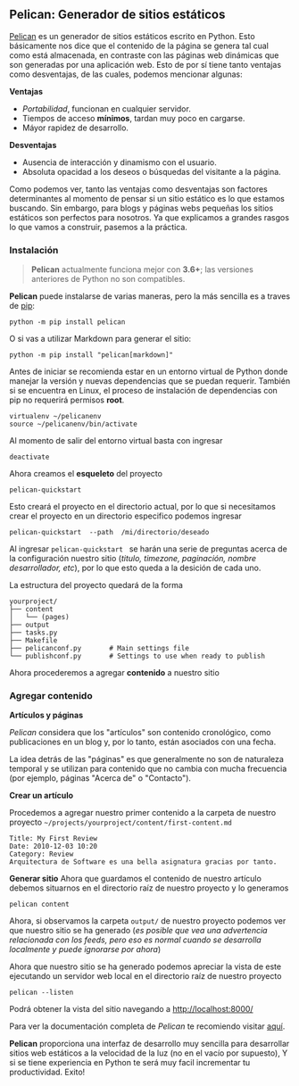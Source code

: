 ﻿## Pelican: Generador de sitios estáticos

[Pelican](https://blog.getpelican.com/) es un generador de sitios estáticos escrito en Python. Esto básicamente nos dice que el contenido de la página se genera tal cual como está almacenada, en contraste con las páginas web dinámicas que son generadas por una aplicación web. Esto de por sí tiene tanto ventajas como desventajas, de las cuales, podemos mencionar algunas:

**Ventajas**
-  *Portabilidad*, funcionan en cualquier servidor.
-  Tiempos de acceso **mínimos**, tardan muy poco en cargarse.
- Máyor rapidez de desarrollo.

**Desventajas**
- Ausencia de interacción y dinamismo con el usuario. 
- Absoluta opacidad a los deseos o búsquedas del visitante a la página.

Como podemos ver, tanto las ventajas como desventajas son factores determinantes al momento de pensar si un sitio estático es lo que estamos buscando. Sin embargo, para blogs y páginas webs pequeñas los sitios estáticos son perfectos para nosotros. 
Ya que explicamos a grandes rasgos lo que vamos a construir, pasemos a la práctica. 

### Instalación 
>**Pelican** actualmente funciona mejor con	**3.6+**; las versiones anteriores de Python no son compatibles.


**Pelican** puede instalarse de varias maneras, pero la más sencilla es a traves de [pip](https://pip.pypa.io/en/stable/):

    python -m pip install pelican
O si vas a utilizar Markdown para generar el sitio:

    python -m pip install "pelican[markdown]"


Antes de iniciar se recomienda estar en un entorno virtual de Python donde manejar la versión y nuevas dependencias que se puedan requerir. También si se encuentra en Linux, el proceso de instalación de dependencias con pip no requerirá permisos **root**.

    virtualenv ~/pelicanenv
    source ~/pelicanenv/bin/activate

Al momento de salir del entorno virtual basta con ingresar 

    deactivate
   
 Ahora creamos el	**esqueleto** del proyecto

    pelican-quickstart
  
  Esto creará el proyecto en el directorio actual, por lo que si necesitamos crear el proyecto en un directorio especifico podemos ingresar
  

    pelican-quickstart  --path  /mi/directorio/deseado

Al ingresar `pelican-quickstart ` se harán una serie de preguntas acerca de la configuración nuestro sitio (*titulo, timezone, paginación, nombre desarrollador, etc*), por lo que esto queda a la desición de cada uno. 

La estructura del proyecto quedará de la forma

    yourproject/
    ├── content
    │   └── (pages)
    ├── output
    ├── tasks.py
    ├── Makefile
    ├── pelicanconf.py       # Main settings file
    └── publishconf.py       # Settings to use when ready to publish

Ahora procederemos a agregar **contenido** a nuestro sitio
 
 ### Agregar contenido 

**Artículos y páginas**

*Pelican* considera que los "artículos" son contenido cronológico, como publicaciones en un blog y, por lo tanto, están asociados con una fecha.

La idea detrás de las "páginas" es que generalmente no son de naturaleza temporal y se utilizan para contenido que no cambia con mucha frecuencia (por ejemplo, páginas "Acerca de" o "Contacto").

**Crear un artículo**

Procedemos a agregar nuestro primer contenido a la carpeta de nuestro proyecto
 `
~/projects/yourproject/content/first-content.md
` 

    Title: My First Review
    Date: 2010-12-03 10:20
    Category: Review
    Arquitectura de Software es una bella asignatura gracias por tanto.

**Generar sitio**
Ahora que guardamos el contenido de nuestro artículo debemos situarnos en el directorio raíz de nuestro proyecto y lo generamos 

    pelican content
Ahora, si observamos la carpeta `output/` de nuestro proyecto podemos ver que nuestro sitio se ha generado (*es posible que vea una advertencia relacionada con los feeds, pero eso es normal cuando se desarrolla localmente y puede ignorarse por ahora*)

Ahora que nuestro sitio se ha generado podemos apreciar la vista de este ejecutando un servidor web local en el directorio raíz de nuestro proyecto  

    pelican --listen 

Podrá obtener la vista del sitio navegando a [http://localhost:8000/](http://localhost:8000/)

  Para ver la documentación completa de *Pelican* te	recomiendo visitar [aquí](https://docs.getpelican.com/en/latest/index.html).

**Pelican** proporciona una interfaz de desarrollo muy sencilla para desarrollar sitios web estáticos a la velocidad de la luz (no en el vacío por supuesto), Y si se tiene experiencia en Python  te será muy facil incrementar tu productividad. Exito!
